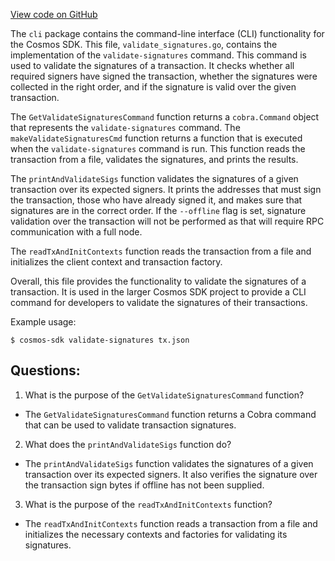 [View code on GitHub](https://github.com/cosmos/cosmos-sdk/blob/main/x/auth/client/cli/validate_sigs.go)

The `cli` package contains the command-line interface (CLI) functionality for the Cosmos SDK. This file, `validate_signatures.go`, contains the implementation of the `validate-signatures` command. This command is used to validate the signatures of a transaction. It checks whether all required signers have signed the transaction, whether the signatures were collected in the right order, and if the signature is valid over the given transaction. 

The `GetValidateSignaturesCommand` function returns a `cobra.Command` object that represents the `validate-signatures` command. The `makeValidateSignaturesCmd` function returns a function that is executed when the `validate-signatures` command is run. This function reads the transaction from a file, validates the signatures, and prints the results.

The `printAndValidateSigs` function validates the signatures of a given transaction over its expected signers. It prints the addresses that must sign the transaction, those who have already signed it, and makes sure that signatures are in the correct order. If the `--offline` flag is set, signature validation over the transaction will not be performed as that will require RPC communication with a full node. 

The `readTxAndInitContexts` function reads the transaction from a file and initializes the client context and transaction factory. 

Overall, this file provides the functionality to validate the signatures of a transaction. It is used in the larger Cosmos SDK project to provide a CLI command for developers to validate the signatures of their transactions. 

Example usage:
```
$ cosmos-sdk validate-signatures tx.json
```
## Questions: 
 1. What is the purpose of the `GetValidateSignaturesCommand` function?
- The `GetValidateSignaturesCommand` function returns a Cobra command that can be used to validate transaction signatures.

2. What does the `printAndValidateSigs` function do?
- The `printAndValidateSigs` function validates the signatures of a given transaction over its expected signers. It also verifies the signature over the transaction sign bytes if offline has not been supplied.

3. What is the purpose of the `readTxAndInitContexts` function?
- The `readTxAndInitContexts` function reads a transaction from a file and initializes the necessary contexts and factories for validating its signatures.